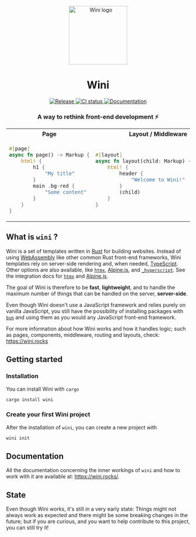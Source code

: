 <div align="center">

<img alt="Wini logo" src="./assets/wini.svg" height="160"/>

# Wini


<!-- Version -->
<a href="https://github.com/wini-rs/wini/releases">
    <img src="https://img.shields.io/github/v/release/wini-rs/wini" alt="Release" />
</a>

<!-- CI -->
<a href="https://github.com/wini-rs/wini/actions">
    <img src="https://github.com/wini-rs/wini/actions/workflows/check.yml/badge.svg" alt="CI status" />
</a>

<!-- Doc -->
<a href="https://wini.rocks">
    <img src="https://img.shields.io/badge/Docs-wini.rocks-blue" alt="Documentation" />
</a>


### A way to rethink front-end development ⚡

</div>

<table>
    <tr>
        <th>
            Page
        </th>
        <th>
            Layout / Middleware
        </th>
        <th>
            Component
        </th>
    </tr>
    <tr>
        <td>

```rs
#[page]
async fn page() -> Markup {
    html! {
        h1 {
            "My title"
        }
        main .bg-red {
            "Some content"
        }
    }
}
```

</td>
<td>

```rs
#[layout]
async fn layout(child: Markup) -> Markup {
    html! {
        header {
            "Welcome to Wini!"
        }
        (child)
    }
}
```

</td>
<td>

```rs
#[component]
async fn button() -> Markup {
    html! {
        button
            .btn-blue
            onclick="jsFn()"
        {
            "Blue button!"
        }
    }
}
```

</td>
    </tr>
</table>


## What is `wini` ?

Wini is a set of templates written in [Rust](https://www.rust-lang.org/) for building websites. Instead of using [WebAssembly](https://webassembly.org/) like other common Rust front-end frameworks, Wini templates rely on server-side rendering and, when needed, [TypeScript](https://www.typescriptlang.org/). Other options are also available, like [`htmx`](https://htmx.org/), [Alpine.js](https://alpinejs.dev/), and [`_hyperscript`](https://hyperscript.org/). See the integration docs for [`htmx`](https://wini.rocks/doc/htmx) and [Alpine.js](https://wini.rocks/doc/alpinejs).

The goal of Wini is therefore to be **fast**, **lightweight**, and to handle the maximum number of things that can be handled on the server, **server-side**.

Even though Wini doesn't use a JavaScript framework and relies purely on vanilla JavaScript, you still have the possibility of installing packages with [`bun`](https://bun.sh) and using them as you would any JavaScript front-end framework.

For more information about how Wini works and how it handles logic; such as pages, components, middleware, routing and layouts, check: <https://wini.rocks>


## Getting started

### Installation

You can install Wini with `cargo`

```sh
cargo install wini
```

### Create your first Wini project

After the installation of `wini`, you can create a new project with

```sh
wini init
```

## Documentation

All the documentation concerning the inner workings of `wini` and how to work with it are available at: <https://wini.rocks/>.

## State 
Even though Wini works, it's still in a very early state: Things might not always work as expected and there might be some breaking changes in the future; but if you are curious, and you want to help contribute to this project, you can still try it!
